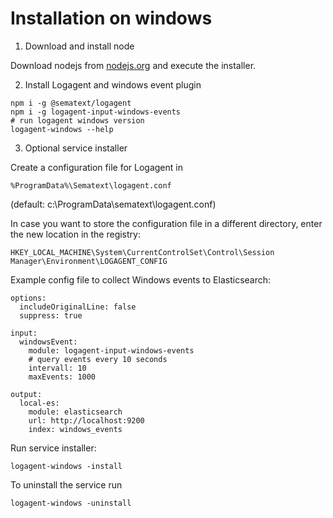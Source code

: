 # Installation on windows

1) Download and install node

Download nodejs from [nodejs.org](https://nodejs.org/en/download/) and execute the installer. 

2) Install Logagent and windows event plugin

```
npm i -g @sematext/logagent
npm i -g logagent-input-windows-events
# run logagent windows version 
logagent-windows --help 
```

3) Optional service installer

Create a configuration file for Logagent in 
```
%ProgramData%\Sematext\logagent.conf
```  
(default: c:\ProgramData\sematext\logagent.conf)

In case you want to store the configuration file in a different directory, enter the new location in the registry:

```
HKEY_LOCAL_MACHINE\System\CurrentControlSet\Control\Session Manager\Environment\LOGAGENT_CONFIG
```

Example config file to collect Windows events to Elasticsearch: 

```
options:
  includeOriginalLine: false
  suppress: true

input:
  windowsEvent:
    module: logagent-input-windows-events 
    # query events every 10 seconds
    intervall: 10
    maxEvents: 1000

output:  
  local-es:
    module: elasticsearch
    url: http://localhost:9200
    index: windows_events
```

Run service installer: 


```
logagent-windows -install
```

To uninstall the service run 

```
logagent-windows -uninstall
```






